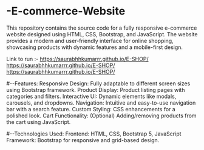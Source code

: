 # -E-commerce-Website
This repository contains the source code for a fully responsive e-commerce website designed using HTML, CSS, Bootstrap, and JavaScript. The website provides a modern and user-friendly interface for online shopping, showcasing products with dynamic features and a mobile-first design.

Link to run :-
https://saurabhhkumarrr.github.io/E-SHOP/
https://saurabhhkumarrr.github.io/E-SHOP/
https://saurabhhkumarrr.github.io/E-SHOP/

#--Features:
Responsive Design: Fully adaptable to different screen sizes using Bootstrap framework.
Product Display: Product listing pages with categories and filters.
Interactive UI: Dynamic elements like modals, carousels, and dropdowns.
Navigation: Intuitive and easy-to-use navigation bar with a search feature.
Custom Styling: CSS enhancements for a polished look.
Cart Functionality: (Optional) Adding/removing products from the cart using JavaScript.


#--Technologies Used:
Frontend: HTML, CSS, Bootstrap 5, JavaScript
Framework: Bootstrap for responsive and grid-based design.

